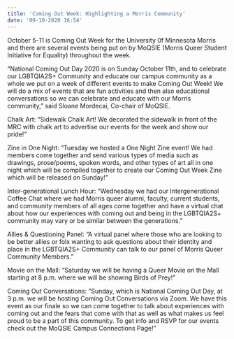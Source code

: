 ```yaml
---
title: 'Coming Out Week: Highlighting a Morris Community'
date: '09-10-2020 16:54'
---
```


October 5-11 is Coming Out Week for the University 0f Minnesota Morris and there are several events being put on by MoQSIE (Morris Queer Student Initiative for Equality) throughout the week.

“National Coming Out Day 2020 is on Sunday October 11th, and to celebrate our LGBTQIA2S+ Community and educate our campus community as a whole we put on a week of different events to make Coming Out Week! We will do a mix of events that are fun activities and then also educational conversations so we can celebrate and educate with our Morris community,” said Sloane Mordecai, Co-chair of MoQSIE.

Chalk Art: “Sidewalk Chalk Art! We decorated the sidewalk in front of the MRC with chalk art to advertise our events for the week and show our pride!”

Zine in One Night: “Tuesday we hosted a One Night Zine event! We had members come together and send various types of media such as drawings, prose/poems, spoken words, and other types of art all in one night which will be compiled together to create our Coming Out Week Zine which will be released on Sunday!”

Inter-generational Lunch Hour: “Wednesday we had our Intergenerational Coffee Chat where we had Morris queer alumni, faculty, current students, and community members of all ages come together and have a virtual chat about how our experiences with coming out and being in the LGBTQIA2S+ community may vary or be similar between the generations.”

Allies & Questioning Panel: “A virtual panel where those who are looking to be better allies or folx wanting to ask questions about their identity and place in the LGBTQIA2S+ Community can talk to our panel of Morris Queer Community Members.”

Movie on the Mall: “Saturday we will be having a Queer Movie on the Mall starting at 8 p.m. where we will be showing Birds of Prey!”

Coming Out Conversations: “Sunday, which is National Coming Out Day, at 3 p.m. we will be hosting Coming Out Conversations via Zoom. We have this event as our finale so we can come together to talk about experiences with coming out and the fears that come with that as well as what makes us feel proud to be a part of this community. To get info and RSVP for our events check out the MoQSIE Campus Connections Page!”